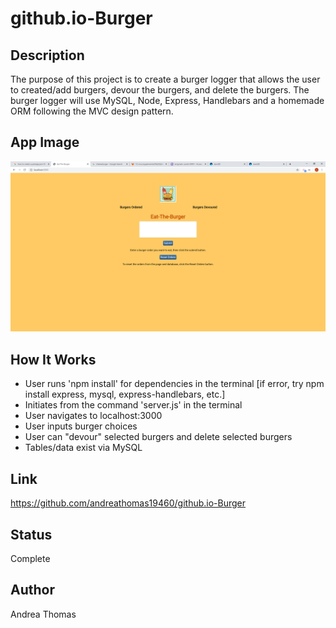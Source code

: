# github.io-Burger

## Description

The purpose of this project is to create a burger logger that allows the user to created/add burgers, devour the burgers, and delete the burgers. The burger logger will use MySQL, Node, Express, Handlebars and a homemade ORM following the MVC design pattern.

## App Image

<img src = 'public/assets/images/burgerapp.png'>

## How It Works

* User runs 'npm install' for dependencies in the terminal [if error, try npm install express, mysql, express-handlebars, etc.]
* Initiates from the command 'server.js' in the terminal
* User navigates to localhost:3000
* User inputs burger choices
* User can "devour" selected burgers and delete selected burgers
* Tables/data exist via MySQL

## Link

 https://github.com/andreathomas19460/github.io-Burger
 

## Status 

Complete

## Author

Andrea Thomas
